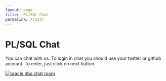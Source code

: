 ```yaml
---
layout: page
title:  PL/SQL Chat
permalink: /chat/
---
```


# PL/SQL Chat

You can chat with us. To login in chat you should use your twitter or github account. To enter, just click on next button.

<a href="https://gitter.im/oracle-dba-ru/Lobby" rel="nofollow"><img src="https://badges.gitter.im/oracle-dba-ru/Lobby.svg" alt="oracle dba chat room"></a>
